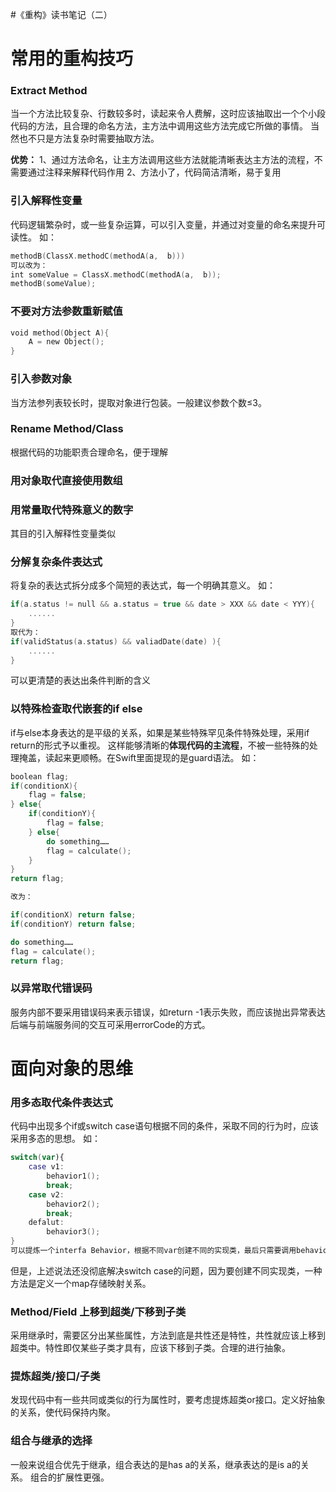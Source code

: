 #《重构》读书笔记（二）

# 常用的重构技巧

### Extract Method

当一个方法比较复杂、行数较多时，读起来令人费解，这时应该抽取出一个个小段代码的方法，且合理的命名方法，主方法中调用这些方法完成它所做的事情。
当然也不只是方法复杂时需要抽取方法。

**优势：** 
1、通过方法命名，让主方法调用这些方法就能清晰表达主方法的流程，不需要通过注释来解释代码作用
2、方法小了，代码简洁清晰，易于复用

### 引入解释性变量

代码逻辑繁杂时，或一些复杂运算，可以引入变量，并通过对变量的命名来提升可读性。
如：

```swift
methodB(ClassX.methodC(methodA(a,  b)))
可以改为：
int someValue = ClassX.methodC(methodA(a,  b));
methodB(someValue);
```

### 不要对方法参数重新赋值

```swift
void method(Object A){
    A = new Object();
}
```

### 引入参数对象

当方法参列表较长时，提取对象进行包装。一般建议参数个数≤3。

### Rename Method/Class

根据代码的功能职责合理命名，便于理解

### 用对象取代直接使用数组

### 用常量取代特殊意义的数字

其目的引入解释性变量类似

### 分解复杂条件表达式

将复杂的表达式拆分成多个简短的表达式，每一个明确其意义。
如：

```swift
if(a.status != null && a.status = true && date > XXX && date < YYY){
    ......
}
取代为：
if(validStatus(a.status) && valiadDate(date) ){
    ......
}
```

可以更清楚的表达出条件判断的含义

### 以特殊检查取代嵌套的if else

if与else本身表达的是平级的关系，如果是某些特殊罕见条件特殊处理，采用if return的形式予以重视。
这样能够清晰的**体现代码的主流程**，不被一些特殊的处理掩盖，读起来更顺畅。在Swift里面提现的是guard语法。
如：

```swift
boolean flag;
if(conditionX){
    flag = false;
} else{
    if(conditionY){
        flag = false;
    } else{
        do something……
        flag = calculate();
    }
}
return flag;

改为：

if(conditionX) return false;
if(conditionY) return false;

do something……
flag = calculate();
return flag;
```

### 以异常取代错误码

服务内部不要采用错误码来表示错误，如return -1表示失败，而应该抛出异常表达
后端与前端服务间的交互可采用errorCode的方式。

# 面向对象的思维

### 用多态取代条件表达式

代码中出现多个if或switch case语句根据不同的条件，采取不同的行为时，应该采用多态的思想。
如：

```swift
switch(var){
    case v1:
        behavior1();
        break;
    case v2:
        behavior2();
        break;
    defalut:
        behavior3();
}
可以提炼一个interfa Behavior，根据不同var创建不同的实现类，最后只需要调用behavior.method即可，也是一种策略模式的体现。
```

但是，上述说法还没彻底解决switch case的问题，因为要创建不同实现类，一种方法是定义一个map存储映射关系。

### Method/Field 上移到超类/下移到子类

采用继承时，需要区分出某些属性，方法到底是共性还是特性，共性就应该上移到超类中。特性即仅某些子类才具有，应该下移到子类。合理的进行抽象。

### 提炼超类/接口/子类

发现代码中有一些共同或类似的行为属性时，要考虑提炼超类or接口。定义好抽象的关系，使代码保持内聚。

### 组合与继承的选择

一般来说组合优先于继承，组合表达的是has a的关系，继承表达的是is a的关系。
组合的扩展性更强。







